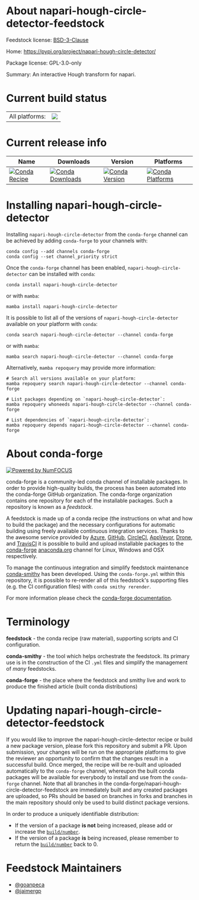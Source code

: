 About napari-hough-circle-detector-feedstock
============================================

Feedstock license: [BSD-3-Clause](https://github.com/conda-forge/napari-hough-circle-detector-feedstock/blob/main/LICENSE.txt)

Home: https://pypi.org/project/napari-hough-circle-detector/

Package license: GPL-3.0-only

Summary: An interactive Hough transform for napari.

Current build status
====================


<table><tr><td>All platforms:</td>
    <td>
      <a href="https://dev.azure.com/conda-forge/feedstock-builds/_build/latest?definitionId=19205&branchName=main">
        <img src="https://dev.azure.com/conda-forge/feedstock-builds/_apis/build/status/napari-hough-circle-detector-feedstock?branchName=main">
      </a>
    </td>
  </tr>
</table>

Current release info
====================

| Name | Downloads | Version | Platforms |
| --- | --- | --- | --- |
| [![Conda Recipe](https://img.shields.io/badge/recipe-napari--hough--circle--detector-green.svg)](https://anaconda.org/conda-forge/napari-hough-circle-detector) | [![Conda Downloads](https://img.shields.io/conda/dn/conda-forge/napari-hough-circle-detector.svg)](https://anaconda.org/conda-forge/napari-hough-circle-detector) | [![Conda Version](https://img.shields.io/conda/vn/conda-forge/napari-hough-circle-detector.svg)](https://anaconda.org/conda-forge/napari-hough-circle-detector) | [![Conda Platforms](https://img.shields.io/conda/pn/conda-forge/napari-hough-circle-detector.svg)](https://anaconda.org/conda-forge/napari-hough-circle-detector) |

Installing napari-hough-circle-detector
=======================================

Installing `napari-hough-circle-detector` from the `conda-forge` channel can be achieved by adding `conda-forge` to your channels with:

```
conda config --add channels conda-forge
conda config --set channel_priority strict
```

Once the `conda-forge` channel has been enabled, `napari-hough-circle-detector` can be installed with `conda`:

```
conda install napari-hough-circle-detector
```

or with `mamba`:

```
mamba install napari-hough-circle-detector
```

It is possible to list all of the versions of `napari-hough-circle-detector` available on your platform with `conda`:

```
conda search napari-hough-circle-detector --channel conda-forge
```

or with `mamba`:

```
mamba search napari-hough-circle-detector --channel conda-forge
```

Alternatively, `mamba repoquery` may provide more information:

```
# Search all versions available on your platform:
mamba repoquery search napari-hough-circle-detector --channel conda-forge

# List packages depending on `napari-hough-circle-detector`:
mamba repoquery whoneeds napari-hough-circle-detector --channel conda-forge

# List dependencies of `napari-hough-circle-detector`:
mamba repoquery depends napari-hough-circle-detector --channel conda-forge
```


About conda-forge
=================

[![Powered by
NumFOCUS](https://img.shields.io/badge/powered%20by-NumFOCUS-orange.svg?style=flat&colorA=E1523D&colorB=007D8A)](https://numfocus.org)

conda-forge is a community-led conda channel of installable packages.
In order to provide high-quality builds, the process has been automated into the
conda-forge GitHub organization. The conda-forge organization contains one repository
for each of the installable packages. Such a repository is known as a *feedstock*.

A feedstock is made up of a conda recipe (the instructions on what and how to build
the package) and the necessary configurations for automatic building using freely
available continuous integration services. Thanks to the awesome service provided by
[Azure](https://azure.microsoft.com/en-us/services/devops/), [GitHub](https://github.com/),
[CircleCI](https://circleci.com/), [AppVeyor](https://www.appveyor.com/),
[Drone](https://cloud.drone.io/welcome), and [TravisCI](https://travis-ci.com/)
it is possible to build and upload installable packages to the
[conda-forge](https://anaconda.org/conda-forge) [anaconda.org](https://anaconda.org/)
channel for Linux, Windows and OSX respectively.

To manage the continuous integration and simplify feedstock maintenance
[conda-smithy](https://github.com/conda-forge/conda-smithy) has been developed.
Using the ``conda-forge.yml`` within this repository, it is possible to re-render all of
this feedstock's supporting files (e.g. the CI configuration files) with ``conda smithy rerender``.

For more information please check the [conda-forge documentation](https://conda-forge.org/docs/).

Terminology
===========

**feedstock** - the conda recipe (raw material), supporting scripts and CI configuration.

**conda-smithy** - the tool which helps orchestrate the feedstock.
                   Its primary use is in the construction of the CI ``.yml`` files
                   and simplify the management of *many* feedstocks.

**conda-forge** - the place where the feedstock and smithy live and work to
                  produce the finished article (built conda distributions)


Updating napari-hough-circle-detector-feedstock
===============================================

If you would like to improve the napari-hough-circle-detector recipe or build a new
package version, please fork this repository and submit a PR. Upon submission,
your changes will be run on the appropriate platforms to give the reviewer an
opportunity to confirm that the changes result in a successful build. Once
merged, the recipe will be re-built and uploaded automatically to the
`conda-forge` channel, whereupon the built conda packages will be available for
everybody to install and use from the `conda-forge` channel.
Note that all branches in the conda-forge/napari-hough-circle-detector-feedstock are
immediately built and any created packages are uploaded, so PRs should be based
on branches in forks and branches in the main repository should only be used to
build distinct package versions.

In order to produce a uniquely identifiable distribution:
 * If the version of a package **is not** being increased, please add or increase
   the [``build/number``](https://docs.conda.io/projects/conda-build/en/latest/resources/define-metadata.html#build-number-and-string).
 * If the version of a package **is** being increased, please remember to return
   the [``build/number``](https://docs.conda.io/projects/conda-build/en/latest/resources/define-metadata.html#build-number-and-string)
   back to 0.

Feedstock Maintainers
=====================

* [@goanpeca](https://github.com/goanpeca/)
* [@jaimergp](https://github.com/jaimergp/)

